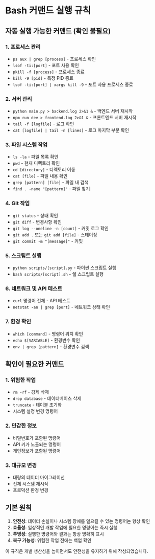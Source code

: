 # Bash 커맨드 실행 규칙

## 자동 실행 가능한 커맨드 (확인 불필요)

### 1. 프로세스 관리
- `ps aux | grep [process]` - 프로세스 확인
- `lsof -ti:[port]` - 포트 사용 확인
- `pkill -f [process]` - 프로세스 종료
- `kill -9 [pid]` - 특정 PID 종료
- `lsof -ti:[port] | xargs kill -9` - 포트 사용 프로세스 종료

### 2. 서버 관리
- `python main.py > backend.log 2>&1 &` - 백엔드 서버 재시작
- `npm run dev > frontend.log 2>&1 &` - 프론트엔드 서버 재시작
- `tail -f [logfile]` - 로그 확인
- `cat [logfile] | tail -n [lines]` - 로그 마지막 부분 확인

### 3. 파일 시스템 작업
- `ls -la` - 파일 목록 확인
- `pwd` - 현재 디렉토리 확인
- `cd [directory]` - 디렉토리 이동
- `cat [file]` - 파일 내용 확인
- `grep [pattern] [file]` - 파일 내 검색
- `find . -name "[pattern]"` - 파일 찾기

### 4. Git 작업
- `git status` - 상태 확인
- `git diff` - 변경사항 확인
- `git log --oneline -n [count]` - 커밋 로그 확인
- `git add .` 또는 `git add [file]` - 스테이징
- `git commit -m "[message]"` - 커밋

### 5. 스크립트 실행
- `python scripts/[script].py` - 파이썬 스크립트 실행
- `bash scripts/[script].sh` - 쉘 스크립트 실행

### 6. 네트워크 및 API 테스트
- `curl` 명령어 전체 - API 테스트
- `netstat -an | grep [port]` - 네트워크 상태 확인

### 7. 환경 확인
- `which [command]` - 명령어 위치 확인
- `echo $[VARIABLE]` - 환경변수 확인
- `env | grep [pattern]` - 환경변수 검색

## 확인이 필요한 커맨드

### 1. 위험한 작업
- `rm -rf` - 강제 삭제
- `drop database` - 데이터베이스 삭제
- `truncate` - 테이블 초기화
- 시스템 설정 변경 명령어

### 2. 민감한 정보
- 비밀번호가 포함된 명령어
- API 키가 노출되는 명령어
- 개인정보가 포함된 명령어

### 3. 대규모 변경
- 대량의 데이터 마이그레이션
- 전체 시스템 재시작
- 프로덕션 환경 변경

## 기본 원칙

1. **안전성**: 데이터 손실이나 시스템 장애를 일으킬 수 있는 명령어는 항상 확인
2. **효율성**: 일상적인 개발 작업에 필요한 명령어는 즉시 실행
3. **투명성**: 실행한 명령어와 결과는 항상 명확히 표시
4. **복구 가능성**: 위험한 작업 전에는 백업 확인

이 규칙은 개발 생산성을 높이면서도 안전성을 유지하기 위해 작성되었습니다.